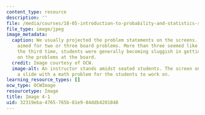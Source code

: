 ```yaml
---
content_type: resource
description: ''
file: /media/courses/18-05-introduction-to-probability-and-statistics-spring-2014/32319eba4765765b81e984ddb4201848_gallery4-1.jpg
file_type: image/jpeg
image_metadata:
  caption: We usually projected the problem statements on the screens. We generally
    aimed for two or three board problems. More than three seemed like too much; by
    the third time, students were generally becoming sluggish in getting up to work
    on the problems at the board.
  credit: Image courtesy of OCW.
  image-alt: An instructor stands amidst seated students. The screen on the wall shows
    a slide with a math problem for the students to work on.
learning_resource_types: []
ocw_type: OCWImage
resourcetype: Image
title: Image 4-1
uid: 32319eba-4765-765b-81e9-84ddb4201848
---
```

